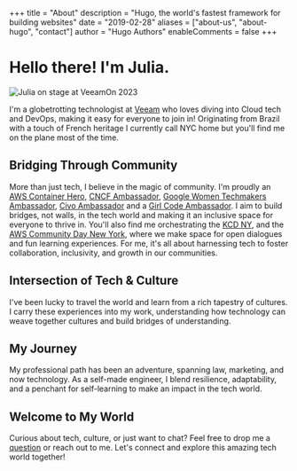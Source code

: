 +++
title = "About"
description = "Hugo, the world's fastest framework for building websites"
date = "2019-02-28"
aliases = ["about-us", "about-hugo", "contact"]
author = "Hugo Authors"
enableComments = false
+++

# Hello there! I'm Julia.

![Julia on stage at VeeamOn 2023](https://blog-imgs-23.s3.amazonaws.com/veeamon23.jpeg)

I'm a globetrotting technologist at [Veeam](https://www.veeam.com/) who loves diving into Cloud tech and DevOps, making it easy for everyone to join in! Originating from Brazil with a touch of French heritage I currently call NYC home but you'll find me on the plane most of the time.

## Bridging Through Community
More than just tech, I believe in the magic of community. I'm proudly an [AWS Container Hero](https://aws.amazon.com/developer/community/heroes/julia-morgado/?did=dh_card&trk=dh_card), [CNCF Ambassador](https://www.cncf.io/people/ambassadors/?_sft_lf-country=us&_sft_lf-expertise=non-technical&p=julia-furst-morgado), [Google Women Techmakers Ambassador](https://developers.google.com/womentechmakers), [Civo Ambassador](https://www.civo.com/ambassadors) and a [Girl Code Ambassador](https://www.girl-code.co.uk/). I aim to build bridges, not walls, in the tech world and making it an inclusive space for everyone to thrive in. You'll also find me orchestrating the [KCD NY](https://community.cncf.io/kcd-new-york/), and the [AWS Community Day New York](https://www.awscommunitynewyork.com/), where we make space for open dialogues and fun learning experiences. For me, it's all about harnessing tech to foster collaboration, inclusivity, and growth in our communities.

## Intersection of Tech & Culture
I've been lucky to travel the world and learn from a rich tapestry of cultures. I carry these experiences into my work, understanding how technology can weave together cultures and build bridges of understanding.

## My Journey
My professional path has been an adventure, spanning law, marketing, and now technology. As a self-made engineer, I blend resilience, adaptability, and a penchant for self-learning to make an impact in the tech world.

## Welcome to My World
Curious about tech, culture, or just want to chat? Feel free to drop me a [question](/ama/) or reach out to me. Let's connect and explore this amazing tech world together!
